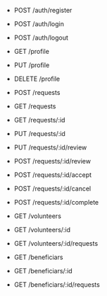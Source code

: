 - POST /auth/register
- POST /auth/login
- POST /auth/logout 

- GET /profile
- PUT /profile
- DELETE /profile

- POST /requests
- GET /requests
- GET /requests/:id
- PUT /requests/:id
- PUT /requests/:id/review
- POST /requests/:id/review
- POST /requests/:id/accept
- POST /requests/:id/cancel
- POST /requests/:id/complete

- GET /volunteers
- GET /volunteers/:id
- GET /volunteers/:id/requests

- GET /beneficiars
- GET /beneficiars/:id
- GET /beneficiars/:id/requests
